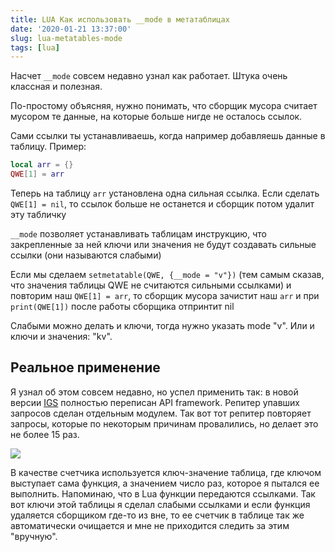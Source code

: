 ```yaml
---
title: LUA Как использовать __mode в метатаблицах
date: '2020-01-21 13:37:00'
slug: lua-metatables-mode
tags: [lua]
---
```


Насчет `__mode` совсем недавно узнал как работает. Штука очень классная и полезная.

По-простому объясняя, нужно понимать, что сборщик мусора считает мусором те данные, на которые больше нигде не осталось ссылок.

Сами ссылки ты устанавливаешь, когда например добавляешь данные в таблицу. Пример:

```lua
local arr = {}
QWE[1] = arr
```

Теперь на таблицу `arr` установлена одна сильная ссылка. Если сделать `QWE[1] = nil`, то ссылок больше не останется и сборщик потом удалит эту табличку

`__mode` позволяет устанавливать таблицам инструкцию, что закрепленные за ней ключи или значения не будут создавать сильные ссылки (они называются слабыми)

Если мы сделаем `setmetatable(QWE, {__mode = "v"})` (тем самым сказав, что значения таблицы QWE не считаются сильными ссылками) и повторим наш `QWE[1] = arr`, то сборщик мусора зачистит наш `arr` и при `print(QWE[1])` после работы сборщика отпринтит nil

Слабыми можно делать и ключи, тогда нужно указать mode "v". Или и ключи и значения: "kv".

## Реальное применение

Я узнал об этом совсем недавно, но успел применить так: в новой версии [IGS](kak-mi-delali-avtodonat-dlya-garrys-mod) полностью переписан API framework. Репитер упавших запросов сделан отдельным модулем. Так вот тот репитер повторяет запросы, которые по некоторым причинам провалились, но делает это не более 15 раз.

![](https://s3.blog.amd-nick.me/2020/01/image-2.png)


В качестве счетчика используется ключ-значение таблица, где ключом выступает сама функция, а значением число раз, которое я пытался ее выполнить. Напоминаю, что в Lua функции передаются ссылками. Так вот ключи этой таблицы я сделал слабыми ссылками и если функция удаляется сборщиком где-то из вне, то ее счетчик в таблице так же автоматически очищается и мне не приходится следить за этим "вручную".
